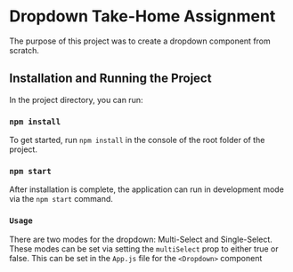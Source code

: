# Dropdown Take-Home Assignment

The purpose of this project was to create a dropdown component from scratch.

## Installation and Running the Project

In the project directory, you can run:

### `npm install` 

To get started, run `npm install` in the console of the root folder of the project.

### `npm start`

After installation is complete, the application can run in development mode via the `npm start` command.

### `Usage`

There are two modes for the dropdown: Multi-Select and Single-Select. These modes can be set via setting the `multiSelect`
prop to either true or false. This can be set in the `App.js` file for the `<Dropdown>` component